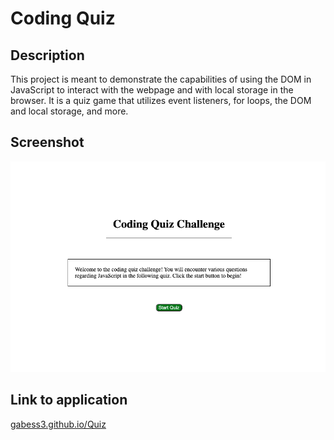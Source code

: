 # Coding Quiz

## Description 

This project is meant to demonstrate the capabilities of using the DOM in JavaScript to interact with the webpage and with local storage in the browser. It is a quiz game that utilizes event listeners, for loops, the DOM and local storage, and more. 

## Screenshot

![Screenshot of quiz application](./assets/Images/Deployed%20Application.png)

## Link to application

[gabess3.github.io/Quiz](gabess3.github.io/Quiz/)
